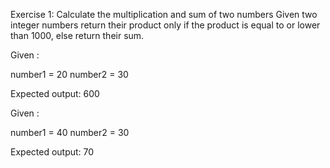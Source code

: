Exercise 1: Calculate the multiplication and sum of two numbers
Given two integer numbers return their product only if the product is equal to or lower than 1000, else return their sum.

Given :                          

number1 = 20
number2 = 30

Expected output: 600 

Given :

number1 = 40
number2 = 30

Expected output: 70